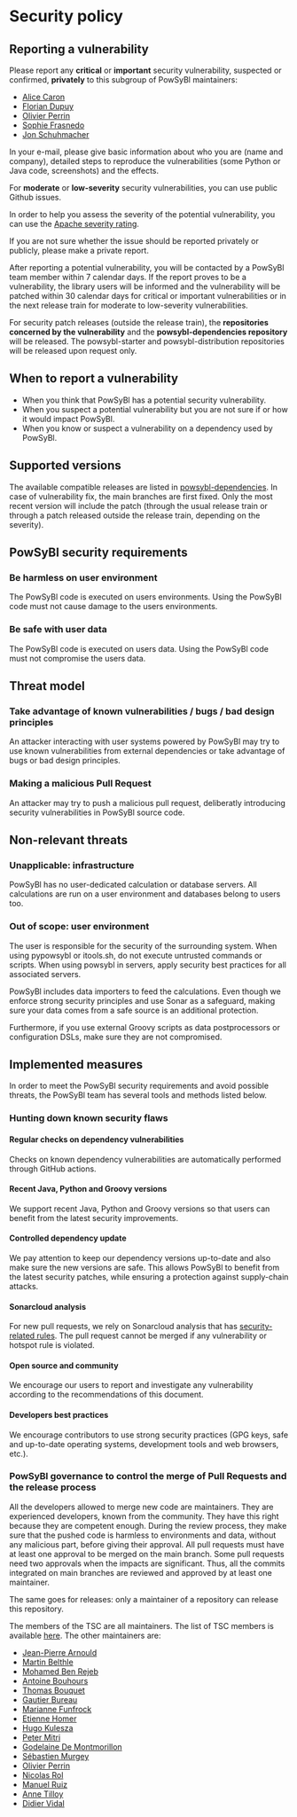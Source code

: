# Security policy

## Reporting a vulnerability

Please report any **critical** or **important** security vulnerability, suspected or confirmed, **privately** to this subgroup of PowSyBl maintainers:
- [Alice Caron](mailto:alice.caron@rte-france.com)
- [Florian Dupuy](mailto:florian.dupuy@rte-france.com)
- [Olivier Perrin](mailto:olivier.perrin@rte-france.com)
- [Sophie Frasnedo](mailto:sophie.frasnedo@rte-france.com)
- [Jon Schuhmacher](mailto:jon.harper@rte-france.com)

In your e-mail, please give basic information about who you are (name and company), detailed steps to reproduce the vulnerabilities (some Python or Java code, screenshots) and the effects.

For **moderate** or **low-severity** security vulnerabilities, you can use public Github issues. 

In order to help you assess the severity of the potential vulnerability, you can use the [Apache severity rating](https://security.apache.org/blog/severityrating/).

If you are not sure whether the issue should be reported privately or publicly, please make a private report.

After reporting a potential vulnerability, you will be contacted by a PowSyBl team member within 7 calendar days. If the report proves to be a vulnerability, the library users will be informed and the vulnerability will be patched within 30 calendar days for critical or important vulnerabilities or in the next release train for moderate to low-severity vulnerabilities.

For security patch releases (outside the release train), the **repositories concerned by the vulnerability** and the **powsybl-dependencies repository** will be released. The powsybl-starter and powsybl-distribution repositories will be released upon request only.

## When to report a vulnerability

- When you think that PowSyBl has a potential security vulnerability.
- When you suspect a potential vulnerability but you are not sure if or how it would impact PowSyBl.
- When you know or suspect a vulnerability on a dependency used by PowSyBl.

## Supported versions

The available compatible releases are listed in [powsybl-dependencies](https://github.com/powsybl/powsybl-dependencies). In case of vulnerability fix, the main branches are first fixed. 
Only the most recent version will include the patch (through the usual release train or through a patch released outside the release train, depending on the severity).

## PowSyBl security requirements

### Be harmless on user environment

The PowSyBl code is executed on users environments. Using the PowSyBl code must not cause damage to the users environments.

### Be safe with user data

The PowSyBl code is executed on users data. Using the PowSyBl code must not compromise the users data.

## Threat model

### Take advantage of known vulnerabilities / bugs / bad design principles

An attacker interacting with user systems powered by PowSyBl may try to use known vulnerabilities from external dependencies or take advantage of bugs or bad design principles.

### Making a malicious Pull Request

An attacker may try to push a malicious pull request, deliberatly introducing security vulnerabilities in PowSyBl source code.

## Non-relevant threats

### Unapplicable: infrastructure

PowSyBl has no user-dedicated calculation or database servers. All calculations are run on a user environment and databases belong to users too.

### Out of scope: user environment

The user is responsible for the security of the surrounding system. When using pypowsybl or itools.sh, do not execute untrusted commands or scripts. When using powsybl in servers, apply security best practices for all associated servers.

PowSyBl includes data importers to feed the calculations. Even though we enforce strong security principles and use Sonar as a safeguard, making sure your data comes from a safe source is an additional protection.

Furthermore, if you use external Groovy scripts as data postprocessors or configuration DSLs, make sure they are not compromised.

## Implemented measures

In order to meet the PowSyBl security requirements and avoid possible threats, the PowSyBl team has several tools and methods listed below.

### Hunting down known security flaws

#### Regular checks on dependency vulnerabilities

Checks on known dependency vulnerabilities are automatically performed through GitHub actions. 

#### Recent Java, Python and Groovy versions

We support recent Java, Python and Groovy versions so that users can benefit from the latest security improvements.

#### Controlled dependency update

We pay attention to keep our dependency versions up-to-date and also make sure the new versions are safe. This allows PowSyBl to benefit from the latest security patches, while ensuring a protection against supply-chain attacks.

#### Sonarcloud analysis

For new pull requests, we rely on Sonarcloud analysis that has [security-related rules](https://docs.sonarcloud.io/digging-deeper/security-related-rules/). The pull request cannot be merged if any vulnerability or hotspot rule is violated.

#### Open source and community

We encourage our users to report and investigate any vulnerability according to the recommendations of this document.

#### Developers best practices

We encourage contributors to use strong security practices (GPG keys, safe and up-to-date operating systems, development tools and web browsers, etc.).

###  PowSyBl governance to control the merge of Pull Requests and the release process

All the developers allowed to merge new code are maintainers. They are experienced developers, known from the community. They have this right because they are competent enough. During the review process, they make sure that the pushed code is harmless to environments and data, without any malicious part, before giving their approval.
All pull requests must have at least one approval to be merged on the main branch. Some pull requests need two approvals when the impacts are significant. Thus, all the commits integrated on main branches are reviewed and approved by at least one maintainer. 

The same goes for releases: only a maintainer of a repository can release this repository.

The members of the TSC are all maintainers. The list of TSC members is available [here](https://www.powsybl.org/pages/project/governance.html). The other maintainers are:

- [Jean-Pierre Arnould](https://github.com/jipea)
- [Martin Belthle](https://github.com/MartinBelthle)
- [Mohamed Ben Rejeb](https://github.com/benrejebmoh)
- [Antoine Bouhours](https://github.com/antoinebhs)
- [Thomas Bouquet](https://github.com/bqth29)
- [Gautier Bureau](https://github.com/gautierbureau)
- [Marianne Funfrock](https://github.com/marifunf)
- [Etienne Homer](https://github.com/etiennehomer)
- [Hugo Kulesza](https://github.com/HugoKulesza)
- [Peter Mitri](https://github.com/pet-mit)
- [Godelaine De Montmorillon](https://github.com/Godelaine)
- [Sébastien Murgey](https://github.com/murgeyseb)
- [Olivier Perrin](https://github.com/olperr1)
- [Nicolas Rol](https://github.com/rolnico)
- [Manuel Ruiz](https://github.com/klorel)
- [Anne Tilloy](https://github.com/annetill)
- [Didier Vidal](https://github.com/vidaldid-rte)



